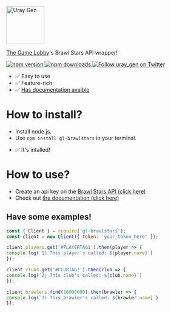 <a href="https://uray.gen.tr/?utm_source=npm&utm_medium=markdown_logo&utm_campaign=gl-brawlstars_package"><img src="https://avatars.githubusercontent.com/u/110389312?s=200&v=4" alt="Uray Gen" height="100"></a>

[The Game Lobby](https://gamelobby.uray.gen.tr/)'s Brawl Stars API wrapper!

<a href="https://npmjs.com/package/gl-brawlstars">
<img src="https://img.shields.io/npm/v/gl-brawlstars?style=plastic" alt="npm version">
</a>

<a href="https://npmjs.com/package/gl-brawlstars">
<img src="https://img.shields.io/npm/dt/gl-brawlstars?style=plastic" alt="npm downloads">
</a>

<a href="https://twitter.com/uray_gen?ref_src=twsrc%5Etfw">
<img src="https://img.shields.io/twitter/follow/uray_gen?style=social" alt="Follow uray_gen on Twitter">
</a>

- ✅ Easy to use
- ✅ Feature-rich
- ✅ [Has documentation avaible](https://gl-devdocs.uray.gen.tr/docs/#/docs/brawlstars/)

# How to install?

* Install node.js.
* Use `npm install gl-brawlstars` in your terminal.

- ✅ It's intalled!

# How to use?

* Create an api key on the [Brawl Stars API (click here)](https://developer.brawlstars.com/#/account)
* Check out [the documentation (click here)](https://gl-devdocs.uray.gen.tr/docs/#/docs/brawlstars/)

## Have some examples!

```js
const { Client } = require('gl-brawlstars');
const client = new Client({ token: 'your_token_here' });

client.players.get('#PLAYERTAG1').then(player => {
console.log(`1) This player's called: ${player.name}`)
});

client.clubs.get('#CLUBTAG2').then(club => {
console.log(`2) This club's called: ${club.name}`)
});

client.brawlers.find(16000000).then(brawler => {
console.log(`3) This brawler's called: ${brawler.name}`)
});
```
